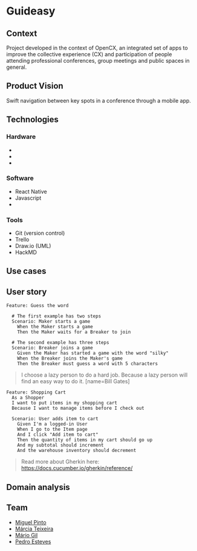 # Guideasy

## Context
Project developed in the context of OpenCX, an integrated set of apps to improve the collective experience (CX) and participation of people attending professional conferences, group meetings and public spaces in general.

## Product Vision
Swift navigation between key spots in a conference through a mobile app.


## Technologies
### Hardware
-
-
-


### Software
- React Native
- Javascript
-

### Tools
- Git (version control)
- Trello
- Draw.io (UML)
- HackMD

## Use cases

## User story

```gherkin=
Feature: Guess the word

  # The first example has two steps
  Scenario: Maker starts a game
    When the Maker starts a game
    Then the Maker waits for a Breaker to join

  # The second example has three steps
  Scenario: Breaker joins a game
    Given the Maker has started a game with the word "silky"
    When the Breaker joins the Maker's game
    Then the Breaker must guess a word with 5 characters
```
> I choose a lazy person to do a hard job. Because a lazy person will find an easy way to do it. [name=Bill Gates]


```gherkin=
Feature: Shopping Cart
  As a Shopper
  I want to put items in my shopping cart
  Because I want to manage items before I check out

  Scenario: User adds item to cart
    Given I'm a logged-in User
    When I go to the Item page
    And I click "Add item to cart"
    Then the quantity of items in my cart should go up
    And my subtotal should increment
    And the warehouse inventory should decrement
```

> Read more about Gherkin here: https://docs.cucumber.io/gherkin/reference/

## Domain analysis

## Team
* [Miguel Pinto](https://github.com/MiguelDelPinto "MiguelDelPinto")
* [Márcia Teixeira](https://github.com/marciat "marciat")
* [Mário Gil](https://github.com/GambuzX "GambuzX")
* [Pedro Esteves](https://github.com/pemesteves "pemesteves")